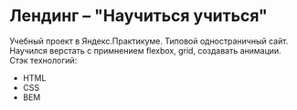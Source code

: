 # Лендинг – "Научиться учиться"
Учебный проект в Яндекс.Практикуме. Типовой одностраничный сайт. <br/>
Научился верстать с примнением flexbox, grid, создавать анимации.<br/>
Стэк технологий:
* HTML
* CSS 
* BEM

